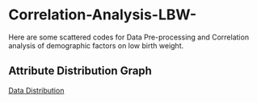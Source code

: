 # Correlation-Analysis-LBW-
Here are some scattered codes for Data Pre-processing and Correlation analysis of demographic factors on low birth weight.

## Attribute Distribution Graph
[Data Distribution](distribution.png)
